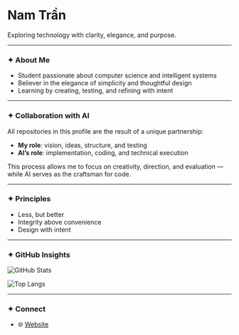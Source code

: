 # Nam Trần  

Exploring technology with clarity, elegance, and purpose.  

---

### ✦ About Me
- Student passionate about computer science and intelligent systems  
- Believer in the elegance of simplicity and thoughtful design  
- Learning by creating, testing, and refining with intent  

---

### ✦ Collaboration with AI
All repositories in this profile are the result of a unique partnership:  
- **My role**: vision, ideas, structure, and testing  
- **AI’s role**: implementation, coding, and technical execution  

This process allows me to focus on creativity, direction, and evaluation — while AI serves as the craftsman for code.  

---

### ✦ Principles
- Less, but better  
- Integrity above convenience  
- Design with intent  

---

### ✦ GitHub Insights
![GitHub Stats](https://github-readme-stats.vercel.app/api?username=namtran592005&show_icons=false&hide_border=true&hide_title=true&count_private=true&theme=transparent)  

![Top Langs](https://github-readme-stats.vercel.app/api/top-langs/?username=namtran592005&layout=compact&hide_border=true&theme=transparent)  

---

### ✦ Connect
- 🌐 [Website](https://tranvohoangnam.id.vn)